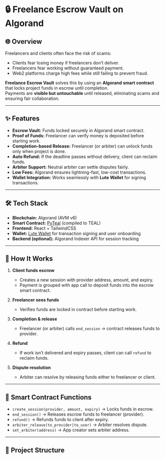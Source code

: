 # 🔒 Freelance Escrow Vault on Algorand

## 🌐 Overview
Freelancers and clients often face the risk of scams:
- Clients fear losing money if freelancers don’t deliver.
- Freelancers fear working without guaranteed payment.
- Web2 platforms charge high fees while still failing to prevent fraud.

**Freelance Escrow Vault** solves this by using an **Algorand smart contract** that locks project funds in escrow until completion.  
Payments are **visible but untouchable** until released, eliminating scams and ensuring fair collaboration.

---

## ✨ Features
- **Escrow Vault:** Funds locked securely in Algorand smart contract.  
- **Proof of Funds:** Freelancer can verify money is deposited before starting work.  
- **Completion-based Release:** Freelancer (or arbiter) can unlock funds only when project is done.  
- **Auto Refund:** If the deadline passes without delivery, client can reclaim funds.  
- **Arbiter Support:** Neutral arbiter can settle disputes fairly.  
- **Low Fees:** Algorand ensures lightning-fast, low-cost transactions.  
- **Wallet Integration:** Works seamlessly with **Lute Wallet** for signing transactions.  

---

## 🛠 Tech Stack
- **Blockchain:** Algorand (AVM v6)  
- **Smart Contract:** [PyTeal](https://pyteal.readthedocs.io/) (compiled to TEAL)  
- **Frontend:** React + TailwindCSS  
- **Wallet:** [Lute Wallet](https://lute.algo.xyz/) for transaction signing and user onboarding  
- **Backend (optional):** Algorand Indexer API for session tracking  

---

## 🚀 How It Works
1. **Client funds escrow**
   - Creates a new session with provider address, amount, and expiry.  
   - Payment is grouped with app call to deposit funds into the escrow smart contract.  

2. **Freelancer sees funds**
   - Verifies funds are locked in contract before starting work.  

3. **Completion & release**
   - Freelancer (or arbiter) calls `end_session` → contract releases funds to provider.  

4. **Refund**
   - If work isn’t delivered and expiry passes, client can call `refund` to reclaim funds.  

5. **Dispute resolution**
   - Arbiter can resolve by releasing funds either to freelancer or client.  

---

## 📜 Smart Contract Functions
- `create_session(provider, amount, expiry)` → Locks funds in escrow.  
- `end_session()` → Releases escrow funds to freelancer (provider).  
- `refund()` → Refunds funds to client after expiry.  
- `arbiter_release(to_provider|to_user)` → Arbiter resolves dispute.  
- `set_arbiter(address)` → App creator sets arbiter address.  

---

## 📂 Project Structure
